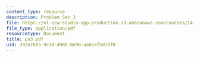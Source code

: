 ```yaml
---
content_type: resource
description: Problem Set 3
file: https://ol-ocw-studio-app-production.s3.amazonaws.com/courses/14-23-government-regulation-of-industry-spring-2003/392a76b59c18498b8e90aa0cef5d1bf0_ps3.pdf
file_type: application/pdf
resourcetype: Document
title: ps3.pdf
uid: 392a76b5-9c18-498b-8e90-aa0cef5d1bf0
---
```

